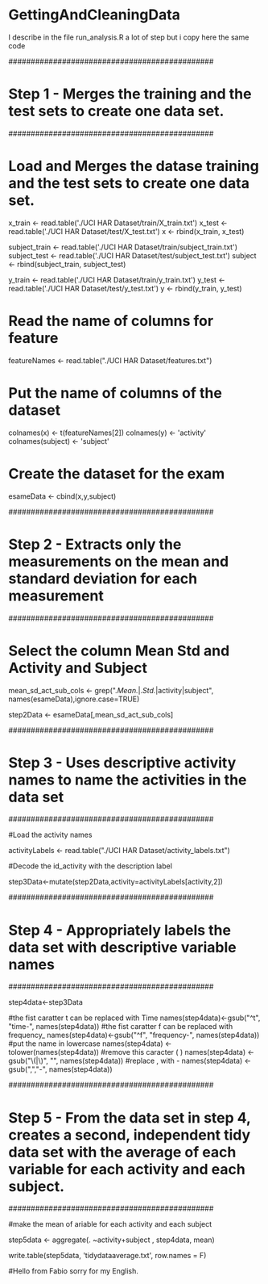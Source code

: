 # GettingAndCleaningData
I describe in the file run_analysis.R a lot of step but i copy here the same code

##############################################
# Step 1 - Merges the training and the test sets to create one data set.
##############################################

# Load and Merges the datase training and the test sets to create one data set.

x_train <- read.table('./UCI HAR Dataset/train/X_train.txt')
x_test <- read.table('./UCI HAR Dataset/test/X_test.txt')
x <- rbind(x_train, x_test)

subject_train <- read.table('./UCI HAR Dataset/train/subject_train.txt')
subject_test <- read.table('./UCI HAR Dataset/test/subject_test.txt')
subject <- rbind(subject_train, subject_test)

y_train <- read.table('./UCI HAR Dataset/train/y_train.txt')
y_test <- read.table('./UCI HAR Dataset/test/y_test.txt')
y <- rbind(y_train, y_test)


# Read the name of columns for feature
featureNames <- read.table("./UCI HAR Dataset/features.txt")


# Put the name of columns of the dataset

colnames(x) <- t(featureNames[2])
colnames(y) <- 'activity'
colnames(subject) <- 'subject'

# Create the dataset for the exam 
esameData <- cbind(x,y,subject)


##############################################
# Step 2 - Extracts only the measurements on the mean and standard deviation for each measurement
##############################################


# Select the column Mean Std and Activity and Subject 

mean_sd_act_sub_cols <- grep(".*Mean.*|.*Std.*|activity|subject", names(esameData),ignore.case=TRUE)

step2Data <- esameData[,mean_sd_act_sub_cols]


##############################################
# Step 3 - Uses descriptive activity names to name the activities in the data set
##############################################

#Load the activity names

activityLabels <- read.table("./UCI HAR Dataset/activity_labels.txt")

#Decode the id_activity with the description label 

step3Data<-mutate(step2Data,activity=activityLabels[activity,2])


##############################################
# Step 4 - Appropriately labels the data set with descriptive variable names
##############################################


step4data<-step3Data


#the fist caratter t can be replaced with Time
names(step4data)<-gsub("^t", "time-", names(step4data))
#the fist caratter f can be replaced with frequency_
names(step4data)<-gsub("^f", "frequency-", names(step4data))
#put the name in lowercase
names(step4data) <- tolower(names(step4data))
#remove this caracter ( )
names(step4data) <- gsub("\\(|\\)", "", names(step4data))
#replace , with -
names(step4data) <- gsub(",","-", names(step4data))



##############################################
# Step 5 - From the data set in step 4, creates a second, independent tidy data set with the average of each variable for each activity and each subject.
##############################################

#make the mean of ariable for each activity and each subject

step5data <- aggregate(. ~activity+subject , step4data, mean)

write.table(step5data, 'tidydataaverage.txt', row.names = F)


#Hello from Fabio sorry for my English.

